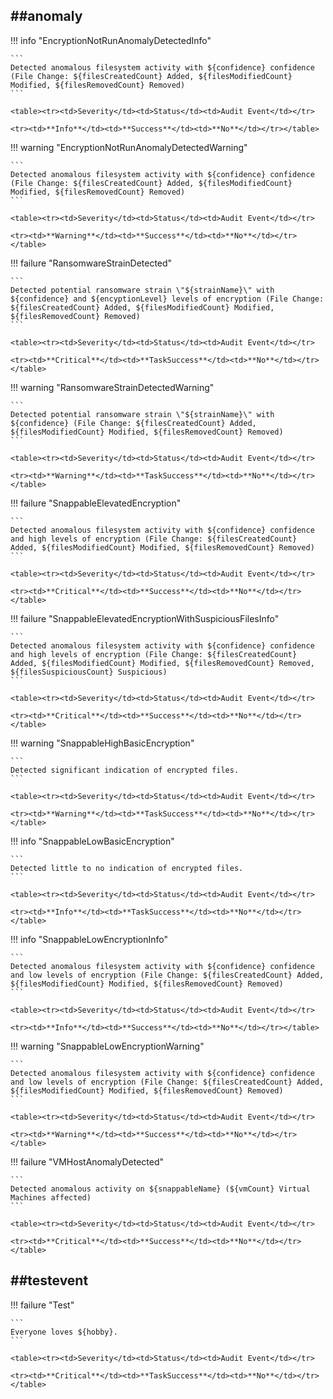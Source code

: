 ##anomaly
----

!!! info "EncryptionNotRunAnomalyDetectedInfo"

    ```
    Detected anomalous filesystem activity with ${confidence} confidence (File Change: ${filesCreatedCount} Added, ${filesModifiedCount} Modified, ${filesRemovedCount} Removed)
    ```

    <table><tr><td>Severity</td><td>Status</td><td>Audit Event</td></tr>

    <tr><td>**Info**</td><td>**Success**</td><td>**No**</td></tr></table>


!!! warning "EncryptionNotRunAnomalyDetectedWarning"

    ```
    Detected anomalous filesystem activity with ${confidence} confidence (File Change: ${filesCreatedCount} Added, ${filesModifiedCount} Modified, ${filesRemovedCount} Removed)
    ```

    <table><tr><td>Severity</td><td>Status</td><td>Audit Event</td></tr>

    <tr><td>**Warning**</td><td>**Success**</td><td>**No**</td></tr></table>


!!! failure "RansomwareStrainDetected"

    ```
    Detected potential ransomware strain \"${strainName}\" with ${confidence} and ${encyptionLevel} levels of encryption (File Change: ${filesCreatedCount} Added, ${filesModifiedCount} Modified, ${filesRemovedCount} Removed)
    ```

    <table><tr><td>Severity</td><td>Status</td><td>Audit Event</td></tr>

    <tr><td>**Critical**</td><td>**TaskSuccess**</td><td>**No**</td></tr></table>


!!! warning "RansomwareStrainDetectedWarning"

    ```
    Detected potential ransomware strain \"${strainName}\" with ${confidence} (File Change: ${filesCreatedCount} Added, ${filesModifiedCount} Modified, ${filesRemovedCount} Removed)
    ```

    <table><tr><td>Severity</td><td>Status</td><td>Audit Event</td></tr>

    <tr><td>**Warning**</td><td>**TaskSuccess**</td><td>**No**</td></tr></table>


!!! failure "SnappableElevatedEncryption"

    ```
    Detected anomalous filesystem activity with ${confidence} confidence and high levels of encryption (File Change: ${filesCreatedCount} Added, ${filesModifiedCount} Modified, ${filesRemovedCount} Removed)
    ```

    <table><tr><td>Severity</td><td>Status</td><td>Audit Event</td></tr>

    <tr><td>**Critical**</td><td>**Success**</td><td>**No**</td></tr></table>


!!! failure "SnappableElevatedEncryptionWithSuspiciousFilesInfo"

    ```
    Detected anomalous filesystem activity with ${confidence} confidence and high levels of encryption (File Change: ${filesCreatedCount} Added, ${filesModifiedCount} Modified, ${filesRemovedCount} Removed, ${filesSuspiciousCount} Suspicious)
    ```

    <table><tr><td>Severity</td><td>Status</td><td>Audit Event</td></tr>

    <tr><td>**Critical**</td><td>**Success**</td><td>**No**</td></tr></table>


!!! warning "SnappableHighBasicEncryption"

    ```
    Detected significant indication of encrypted files.
    ```

    <table><tr><td>Severity</td><td>Status</td><td>Audit Event</td></tr>

    <tr><td>**Warning**</td><td>**TaskSuccess**</td><td>**No**</td></tr></table>


!!! info "SnappableLowBasicEncryption"

    ```
    Detected little to no indication of encrypted files.
    ```

    <table><tr><td>Severity</td><td>Status</td><td>Audit Event</td></tr>

    <tr><td>**Info**</td><td>**TaskSuccess**</td><td>**No**</td></tr></table>


!!! info "SnappableLowEncryptionInfo"

    ```
    Detected anomalous filesystem activity with ${confidence} confidence and low levels of encryption (File Change: ${filesCreatedCount} Added, ${filesModifiedCount} Modified, ${filesRemovedCount} Removed)
    ```

    <table><tr><td>Severity</td><td>Status</td><td>Audit Event</td></tr>

    <tr><td>**Info**</td><td>**Success**</td><td>**No**</td></tr></table>


!!! warning "SnappableLowEncryptionWarning"

    ```
    Detected anomalous filesystem activity with ${confidence} confidence and low levels of encryption (File Change: ${filesCreatedCount} Added, ${filesModifiedCount} Modified, ${filesRemovedCount} Removed)
    ```

    <table><tr><td>Severity</td><td>Status</td><td>Audit Event</td></tr>

    <tr><td>**Warning**</td><td>**Success**</td><td>**No**</td></tr></table>


!!! failure "VMHostAnomalyDetected"

    ```
    Detected anomalous activity on ${snappableName} (${vmCount} Virtual Machines affected)
    ```

    <table><tr><td>Severity</td><td>Status</td><td>Audit Event</td></tr>

    <tr><td>**Critical**</td><td>**Success**</td><td>**No**</td></tr></table>



##testevent
----

!!! failure "Test"

    ```
    Everyone loves ${hobby}.
    ```

    <table><tr><td>Severity</td><td>Status</td><td>Audit Event</td></tr>

    <tr><td>**Critical**</td><td>**TaskSuccess**</td><td>**No**</td></tr></table>

